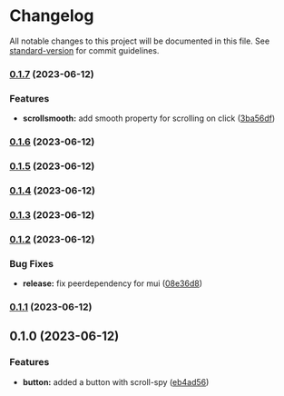 # Changelog

All notable changes to this project will be documented in this file. See [standard-version](https://github.com/conventional-changelog/standard-version) for commit guidelines.

### [0.1.7](https://github.com/tonyjsdev/mui-scroll-spy/compare/v0.1.6...v0.1.7) (2023-06-12)


### Features

* **scrollsmooth:** add smooth property for scrolling on click ([3ba56df](https://github.com/tonyjsdev/mui-scroll-spy/commit/3ba56df6bf7e78d749c50cbc0b520aa496538a3f))

### [0.1.6](https://github.com/tonyjsdev/mui-scroll-spy/compare/v0.1.5...v0.1.6) (2023-06-12)

### [0.1.5](https://github.com/tonyjsdev/mui-scroll-spy/compare/v0.1.4...v0.1.5) (2023-06-12)

### [0.1.4](https://github.com/tonyjsdev/mui-scroll-spy/compare/v0.1.2...v0.1.4) (2023-06-12)

### [0.1.3](https://github.com/tonyjsdev/mui-scroll-spy/compare/v0.1.2...v0.1.3) (2023-06-12)

### [0.1.2](https://github.com/tonyjsdev/mui-scroll-spy/compare/v0.1.1...v0.1.2) (2023-06-12)


### Bug Fixes

* **release:** fix peerdependency for mui ([08e36d8](https://github.com/tonyjsdev/mui-scroll-spy/commit/08e36d86708960eac950819e6aefef8e55745c39))

### [0.1.1](https://github.com/tonyjsdev/mui-scroll-spy/compare/v0.1.0...v0.1.1) (2023-06-12)

## 0.1.0 (2023-06-12)


### Features

* **button:** added a button with scroll-spy ([eb4ad56](https://github.com/tonyjsdev/mui-scroll-spy/commit/eb4ad567fd16e846ef3280830c2c2863316519f0))

